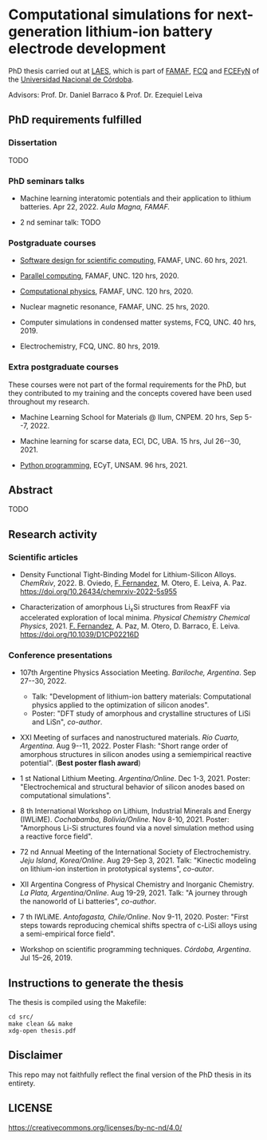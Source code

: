 # Computational simulations for next-generation lithium-ion battery electrode development

PhD thesis carried out at [LAES](http://www.laesunc.com/laes/), which is part of 
[FAMAF](https://www.famaf.unc.edu.ar/), [FCQ](http://www.fcq.unc.edu.ar/) and 
[FCEFyN](https://fcefyn.unc.edu.ar/) of the 
[Universidad Nacional de Córdoba](https://www.unc.edu.ar/).

Advisors: Prof. Dr. Daniel Barraco & Prof. Dr. Ezequiel Leiva


## PhD requirements fulfilled

### Dissertation

TODO

### PhD seminars talks

+ Machine learning interatomic potentials and their application to lithium 
batteries. Apr 22, 2022. _Aula Magna, FAMAF._ 

+ 2 nd seminar talk: TODO

### Postgraduate courses

+ [Software design for scientific computing](https://github.com/leliel12/diseno_sci_sfw), 
FAMAF, UNC. 60 hrs, 2021.

+ [Parallel computing](https://cs.famaf.unc.edu.ar/~nicolasw/Docencia/CP/2020/index.html),
FAMAF, UNC. 120 hrs, 2020.

+ [Computational physics](https://github.com/fernandezfran/fiscomp), FAMAF, UNC. 
120 hrs, 2020.

+ Nuclear magnetic resonance, FAMAF, UNC. 25 hrs, 2020.

+ Computer simulations in condensed matter systems, FCQ, UNC. 40 hrs, 2019.

+ Electrochemistry, FCQ, UNC. 80 hrs, 2019.

### Extra postgraduate courses

These courses were not part of the formal requirements for the PhD, but they 
contributed to my training and the concepts covered have been used throughout 
my research.

+ Machine Learning School for Materials @ Ilum, CNPEM. 20 hrs, Sep 5--7, 2022.

+ Machine learning for scarse data, ECI, DC, UBA. 15 hrs, Jul 26--30, 2021.

+ [Python programming](https://github.com/python-unsam/Programacion_en_Python_UNSAM),
ECyT, UNSAM. 96 hrs, 2021.


## Abstract

TODO


## Research activity

### Scientific articles

+ Density Functional Tight-Binding Model for Lithium-Silicon Alloys. _ChemRxiv_, 2022.
B. Oviedo, <ins>F. Fernandez</ins>, M. Otero, E. Leiva, A. Paz. 
https://doi.org/10.26434/chemrxiv-2022-5s955

+ Characterization of amorphous Li<sub>x</sub>Si structures from ReaxFF via 
accelerated exploration of local minima. _Physical Chemistry Chemical Physics_, 2021. 
<ins>F. Fernandez</ins>, A. Paz, M. Otero, D. Barraco, E. Leiva. 
https://doi.org/10.1039/D1CP02216D


### Conference presentations

+ 107th Argentine Physics Association Meeting. _Bariloche, Argentina_. 
Sep 27--30, 2022.
    - Talk: "Development of lithium-ion battery materials: Computational physics 
    applied to the optimization of silicon anodes".
    - Poster: "DFT study of amorphous and crystalline structures of LiSi and 
    LiSn", _co-author_. 

+ XXI Meeting of surfaces and nanostructured materials. _Río Cuarto, Argentina_. 
Aug 9--11, 2022. Poster Flash: "Short range order of amorphous structures in
silicon anodes using a semiempirical reactive potential". (**Best poster flash 
award**)

+ 1 st National Lithium Meeting. _Argentina/Online_. Dec 1-3, 2021. Poster: 
"Electrochemical and structural behavior of silicon anodes based on computational 
simulations".

+ 8 th International Workshop on Lithium, Industrial Minerals and Energy (IWLiME).
_Cochabamba, Bolivia/Online_. Nov 8-10, 2021. Poster: "Amorphous Li-Si structures 
found via a novel simulation method using a reactive force field". 

+ 72 nd Annual Meeting of the International Society of Electrochemistry. 
_Jeju Island, Korea/Online_. Aug 29-Sep 3, 2021. Talk: "Kinectic modeling on 
lithium-ion instertion in prototypical systems", _co-autor_.

+ XII Argentina Congress of Physical Chemistry and Inorganic Chemistry. _La 
Plata, Argentina/Online_. Aug 19-29, 2021. Talk: "A journey through the nanoworld 
of Li batteries", _co-author_.

+ 7 th IWLiME. _Antofagasta, Chile/Online_. Nov 9-11, 2020. Poster: "First steps 
towards reproducing chemical shifts spectra of c-LiSi alloys using a 
semi-empirical force field".

+ Workshop on scientific programming techniques. _Córdoba, Argentina_. Jul 15–26, 2019.


## Instructions to generate the thesis

The thesis is compiled using the Makefile:
```
cd src/
make clean && make
xdg-open thesis.pdf
```


## Disclaimer

This repo may not faithfully reflect the final version of the PhD thesis in its 
entirety.


## LICENSE

https://creativecommons.org/licenses/by-nc-nd/4.0/

